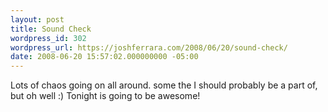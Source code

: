```yaml
---
layout: post
title: Sound Check
wordpress_id: 302
wordpress_url: https://joshferrara.com/2008/06/20/sound-check/
date: 2008-06-20 15:57:02.000000000 -05:00
---
```

<!--Mime Type of File is image/jpeg --><div class="postie-image-div"><a href="https://joshferrara.com/wp-photos/20080620-165701-1.jpg"><img src="https://joshferrara.com/wp-photos/thumb.20080620-165701-1.jpg" alt="" style="3px;" class="postie-image" /></a></div> Lots of chaos going on all around. some the I should probably be a part of, but oh well :) Tonight is going to be awesome!
